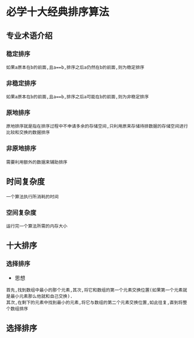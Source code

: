 # 必学十大经典排序算法

## 专业术语介绍

### 稳定排序
```
如果a原本在b的前面,且a==b,排序之后a仍然在b的前面,则为稳定排序
```

### 非稳定排序
```
如果a原本在b的前面,且a==b,排序之后a可能在b的前面,则为非稳定排序
```

### 原地排序
```
原地排序就是指在排序过程中不申请多余的存储空间,只利用原来存储待排数据的存储空间进行比较和交换的数据排序
```

### 非原地排序
```
需要利用额外的数据来辅助排序
```

## 时间复杂度
```
一个算法执行所消耗的时间
```

### 空间复杂度
```
运行完一个算法所需的内存大小
```


## 十大排序
### 选择排序
- 思想
```
首先,找到数组中最小的那个元素,其次,将它和数组的第一个元素交换位置(如果第一个元素就是最小元素那么他就和自己交换).
其次,在剩下的元素中找到最小的元素,将它与数组的第二个元素交换位置,如此往复,直到将整个数组排序
```


## 选择排序